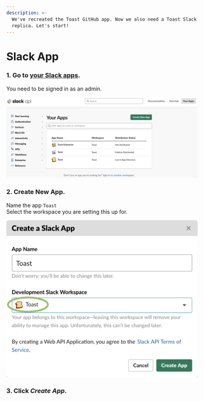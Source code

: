 ```yaml
---
description: >-
  We've recreated the Toast GitHub app. Now we also need a Toast Slack app
  replica. Let's start!
---
```


# Slack App

### 1. Go to [your Slack apps](https://api.slack.com/apps).

You need to be signed in as an admin.

![](../../.gitbook/assets/image%20%2839%29.png)

### 2. Create New App.

Name the app `Toast`  
Select the workspace you are setting this up for.

![](../../.gitbook/assets/image%20%2832%29.png)



### 3. Click _Create App_.

